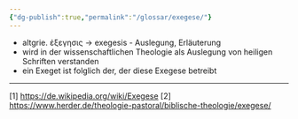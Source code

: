 ```yaml
---
{"dg-publish":true,"permalink":"/glossar/exegese/"}
---
```

 

- altgrie. ἐξεγησις -> exegesis - Auslegung, Erläuterung
- wird in der wissenschaftlichen Theologie als Auslegung von heiligen Schriften verstanden
- ein Exeget ist folglich der, der diese Exegese betreibt




---
[1] https://de.wikipedia.org/wiki/Exegese
[2] https://www.herder.de/theologie-pastoral/biblische-theologie/exegese/